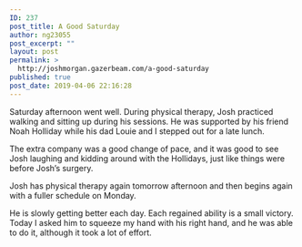 ```yaml
---
ID: 237
post_title: A Good Saturday
author: ng23055
post_excerpt: ""
layout: post
permalink: >
  http://joshmorgan.gazerbeam.com/a-good-saturday
published: true
post_date: 2019-04-06 22:16:28
---
```

Saturday afternoon went well. During physical therapy, Josh practiced walking and sitting up during his sessions. He was supported by his friend Noah Holliday while his dad Louie and I stepped out for a late lunch.

The extra company was a good change of pace, and it was good to see Josh laughing and kidding around with the Hollidays, just like things were before Josh’s surgery.

Josh has physical therapy again tomorrow afternoon and then begins again with a fuller schedule on Monday.

He is slowly getting better each day. Each regained ability is a small victory. Today I asked him to squeeze my hand with his right hand, and he was able to do it, although it took a lot of effort.